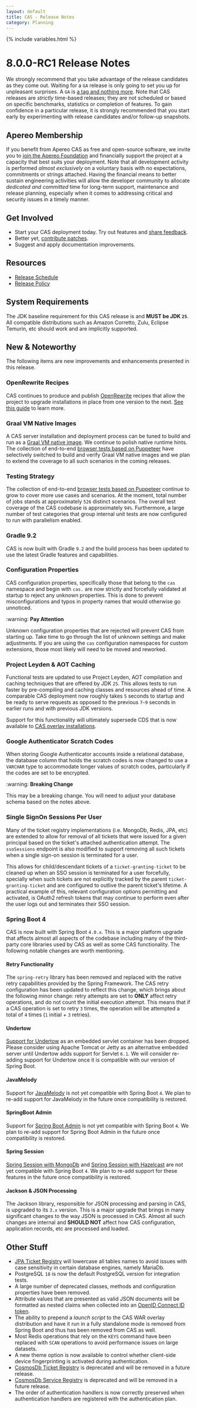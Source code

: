 ```yaml
---
layout: default
title: CAS - Release Notes
category: Planning
---
```


{% include variables.html %}

# 8.0.0-RC1 Release Notes

We strongly recommend that you take advantage of the release candidates as they come out. Waiting for a `GA` release is only going to set
you up for unpleasant surprises. A `GA` is [a tag and nothing more](https://apereo.github.io/2017/03/08/the-myth-of-ga-rel/). Note
that CAS releases are *strictly* time-based releases; they are not scheduled or based on specific benchmarks,
statistics or completion of features. To gain confidence in a particular
release, it is strongly recommended that you start early by experimenting with release candidates and/or follow-up snapshots.

## Apereo Membership

If you benefit from Apereo CAS as free and open-source software, we invite you
to [join the Apereo Foundation](https://www.apereo.org/content/apereo-membership)
and financially support the project at a capacity that best suits your deployment. Note that all development activity is performed
*almost exclusively* on a voluntary basis with no expectations, commitments or strings attached. Having the financial means to better
sustain engineering activities will allow the developer community to allocate *dedicated and committed* time for long-term support,
maintenance and release planning, especially when it comes to addressing critical and security issues in a timely manner.

## Get Involved

- Start your CAS deployment today. Try out features and [share feedback](/cas/Mailing-Lists.html).
- Better yet, [contribute patches](/cas/developer/Contributor-Guidelines.html).
- Suggest and apply documentation improvements.

## Resources

- [Release Schedule](https://github.com/apereo/cas/milestones)
- [Release Policy](/cas/developer/Release-Policy.html)

## System Requirements

The JDK baseline requirement for this CAS release is and **MUST be JDK `25`**. All compatible distributions
such as Amazon Corretto, Zulu, Eclipse Temurin, etc should work and are implicitly supported.

## New & Noteworthy

The following items are new improvements and enhancements presented in this release.

### OpenRewrite Recipes

CAS continues to produce and publish [OpenRewrite](https://docs.openrewrite.org/) recipes that allow the project to upgrade installations
in place from one version to the next. [See this guide](../installation/OpenRewrite-Upgrade-Recipes.html) to learn more.

### Graal VM Native Images

A CAS server installation and deployment process can be tuned to build and run
as a [Graal VM native image](../installation/GraalVM-NativeImage-Installation.html). We continue to polish native runtime hints.
The collection of end-to-end [browser tests based on Puppeteer](../../developer/Test-Process.html) have selectively switched
to build and verify Graal VM native images and we plan to extend the coverage to all such scenarios in the coming releases.

### Testing Strategy

The collection of end-to-end [browser tests based on Puppeteer](../../developer/Test-Process.html) continue to grow to cover more use cases
and scenarios. At the moment, total number of jobs stands at approximately `526` distinct scenarios. The overall
test coverage of the CAS codebase is approximately `94%`. Furthermore, a large number of test categories that group internal unit tests
are now configured to run with parallelism enabled.

### Gradle 9.2

CAS is now built with Gradle `9.2` and the build process has been updated to use the latest Gradle 
features and capabilities. 
 
### Configuration Properties

CAS configuration properties, specifically those that belong to the `cas` namespace and begin with `cas.`
are now strictly and forcefully validated at startup to reject any unknown properties.
This is done to prevent misconfigurations and typos in property names that would otherwise go unnoticed.

<div class="alert alert-warning">:warning: <strong>Pay Attention</strong><p>
Unknown configuration properties that are rejected will prevent CAS from starting up. Take time to
go through the list of unknown settings and make adjustments. If you are using the <code>cas</code>
configuration namespaces for custom extensions, those most likely will need to be moved and reworked.</p></div>

### Project Leyden & AOT Caching

Functional tests are updated to use Project Leyden, AOT compilation and caching techniques that are offered
by JDK `25`. This allows tests to run faster by pre-compiling and caching classes and resources ahead of time.
A comparable CAS deployment now roughly takes `5` seconds to startup and be ready to serve requests
as opposed to the previous `7~9` seconds in earlier runs and with previous JDK versions.
     
Support for this functionality will ultimately supersede CDS that is now available to 
[CAS overlay installations](../installation/WAR-Overlay-Initializr.html).

### Google Authenticator Scratch Codes

When storing Google Authenticator accounts inside a relational database, the database column that holds
the scratch codes is now changed to use a `VARCHAR` type to accommodate longer values of scratch codes,
particularly if the codes are set to be encrypted.

<div class="alert alert-warning">:warning: <strong>Breaking Change</strong><p>
This may be a breaking change. You will need to adjust your database schema based on the notes above.</p></div>

### Single SignOn Sessions Per User
                
Many of the ticket registry implementations (i.e. MongoDb, Redis, JPA, etc) are extended to allow for removal of all tickets that were issued for a given
principal based on the ticket's attached authentication attempt. The `ssoSessions` endpoint is also modified
to support removing all such tickets when a single sign-on session is terminated for a user.

This allows for child/descendant tickets of a `ticket-granting-ticket` to be cleaned up 
when an SSO session is terminated for a user forcefully, specially when such tickets are not explicitly tracked by
the parent `ticket-granting-ticket` and are configured to outlive the parent ticket's lifetime. A practical example
of this, relevant configuration options permitting and activated, is OAuth2 refresh tokens that may 
continue to perform even after the user logs out and terminates their SSO session.

### Spring Boot 4

CAS is now built with Spring Boot `4.0.x`. This is a major platform upgrade that affects almost all aspects of the codebase
including many of the third-party core libraries used by CAS as well as some CAS functionality. The following
notable changes are worth mentioning.

#### Retry Functionality

The `spring-retry` library has been removed and replaced with the native retry capabilities
provided by the Spring Framework. The CAS retry configuration has been updated to reflect this change, which 
brings about the following minor change: retry attempts are set to **ONLY** affect retry operations, and do
not count the initial execution attempt. This means that if a CAS operation is set to retry `3` times, the
operation will be attempted a total of `4` times (`1` initial + `3` retries).

#### Undertow

[Support for Undertow](../installation/Configuring-Servlet-Container-Embedded-Undertow.html) 
as an embedded servlet container has been dropped. Please consider using Apache Tomcat or Jetty
as an alternative embedded server until Undertow adds support for Servlet `6.1`.
We will consider re-adding support for Undertow once it is compatible with our version of Spring Boot.
   
#### JavaMelody

Support for [JavaMelody](../monitoring/Configuring-Monitoring-JavaMelody.html) is not yet compatible with Spring Boot `4`. 
We plan to re-add support for JavaMelody in the future once compatibility is restored.

#### SpringBoot Admin

Support for [Spring Boot Admin](../monitoring/Configuring-SpringBootAdmin.html) is not yet compatible with Spring Boot `4`.
We plan to re-add support for Spring Boot Admin in the future once compatibility is restored.
      
#### Spring Session 

[Spring Session with MongoDb](../webflow/Webflow-Customization-Sessions-ServerSide-MongoDb.html) 
and [Spring Session with Hazelcast](../webflow/Webflow-Customization-Sessions-ServerSide-Hazelcast.html) are
not yet compatible with Spring Boot `4`. We plan to re-add support for these features in the future once compatibility is restored.

#### Jackson & JSON Processing

The Jackson library, responsible for JSON processing and parsing in CAS, is upgraded to its `3.x` version. 
This is a major upgrade that brings in many significant changes to the way JSON is processed in CAS. Almost all 
such changes are internal and **SHOULD NOT** affect how CAS configuration, application 
records, etc are processed and loaded.

## Other Stuff

- [JPA Ticket Registry](../ticketing/JPA-Ticket-Registry.html) will lowercase all tables names to avoid issues with
  case sensitivity in certain database engines, namely MariaDb.
- PostgreSQL `18` is now the default PostgreSQL version for integration tests.
- A large number of deprecated classes, methods and configuration properties have been removed.
- Attribute values that are presented as valid JSON documents will be formatted as nested claims when collected into an [OpenID Connect ID token](../authentication/OIDC-Authentication-Claims.html).
- The ability to prepend a *launch script* to the CAS WAR overlay distribution and have it run in a fully standalone mode is removed from Spring Boot and thus has been removed from CAS as well.
- Most Redis operations that rely on the `KEYS` command have been replaced with `SCAN` operations to avoid performance issues on large datasets.
- A new theme option is now available to control whether client-side device fingerprinting is activated during authentication.
- [CosmosDb Ticket Registry](../ticketing/CosmosDb-Ticket-Registry.html) is deprecated and will be removed in a future release.
- [CosmosDb Service Registry](../services/CosmosDb-Service-Management.html) is deprecated and will be removed in a future release.
- The order of authentication handlers is now correctly preserved when authentication handlers are registered with the authentication plan.

